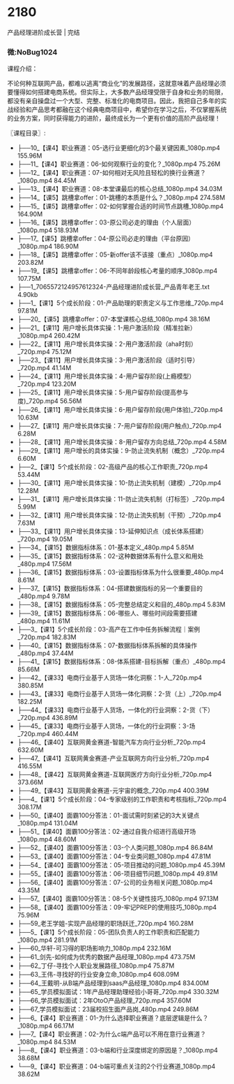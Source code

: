 # 2180
产品经理进阶成长营 | 完结
### 微:NoBug1024 


课程介绍：

不论何种互联网产品，都难以逃离“商业化”的发展路径，这就意味着产品经理必须要懂得如何搭建电商系统。但实际上，大多数产品经理受限于自身和业务的局限，都没有亲自操盘过一个大型、完整、标准化的电商项目。因此，我把自己多年的实战经验和产品思考都融在这个经典电商项目中，希望你在学习之后，不仅掌握系统的业务方案，同时获得能力的进阶，最终成长为一个更有价值的高阶产品经理！


〖课程目录〗:

- ├──10_【课4】职业赛道：05-选行业更细化的3个最关键因素_1080p.mp4  155.96M
- ├──11_【课4】职业赛道：06-如何观察行业的变化？_1080p.mp4  75.26M
- ├──12_【课4】职业赛道：07-如何相对无风险且轻松的换行业赛道？_1080p.mp4  84.45M
- ├──13_【课4】职业赛道：08-本堂课最后的核心总结_1080p.mp4  34.03M
- ├──14_【课5】跳槽拿offer：01-跳槽的本质是什么？_1080p.mp4  274.58M
- ├──15_【课5】跳槽拿offer：02-如何掌握合适的时间节点跳槽_1080p.mp4  164.90M
- ├──16_【课5】跳槽拿offer：03-原公司必走的理由（个人层面）_1080p.mp4  518.93M
- ├──17_【课5】跳槽拿offer：04-原公司必走的理由（平台原因）_1080p.mp4  186.90M
- ├──18_【课5】跳槽拿offer：05-新offer该不该接（重点）_1080p.mp4  203.82M
- ├──19_【课5】跳槽拿offer：06-不同年龄段核心考量的顺序_1080p.mp4  107.75M
- ├──1_7065572124957612324-产品经理进阶成长营_产品青年老王.txt  4.90kb
- ├──1_【课1】5个成长阶段：01-产品助理的职责定义与工作思维_720p.mp4  97.81M
- ├──20_【课5】跳槽拿offer：07-本堂课核心总结_1080p.mp4  38.16M
- ├──21_【课11】用户增长具体实操：1-用户激活阶段（精准拉新）_1080p.mp4  260.42M
- ├──22_【课11】用户增长具体实操：2-用户激活阶段（aha时刻）_720p.mp4  75.12M
- ├──23_【课11】用户增长具体实操：3-用户激活阶段（适时引导）_720p.mp4  41.14M
- ├──24_【课11】用户增长具体实操：4-用户留存阶段(上瘾模型）_720p.mp4  123.20M
- ├──25_【课11】用户增长具体实操：5-用户留存阶段(提高参与度)_720p.mp4  56.56M
- ├──26_【课11】用户增长具体实操：6-用户留存阶段(用户体验)_720p.mp4  10.63M
- ├──27_【课11】用户增长具体实操：7-用户留存阶段(用户触点)_720p.mp4  6.28M
- ├──28_【课11】用户增长具体实操：8-用户留存方向总结_720p.mp4  4.58M
- ├──29_【课11】用户增长的具体实操：9-防止流失机制（概念）_720p.mp4  6.60M
- ├──2_【课1】5个成长阶段：02-高级产品的核心工作职责_720p.mp4  53.44M
- ├──30_【课11】用户增长具体实操：10-防止流失机制（建模）_720p.mp4  12.28M
- ├──31_【课11】用户增长具体实操：11-防止流失机制（打标签）_720p.mp4  5.99M
- ├──32_【课11】用户增长具体实操：12-防止流失机制（干预）_720p.mp4  7.63M
- ├──33_【课11】用户增长具体实操：13-延伸知识点（成长体系搭建）_720p.mp4  19.05M
- ├──34_【课15】数据指标体系：01-基本定义_480p.mp4  5.85M
- ├──35_【课15】数据指标体系：02-这种数据体系有什么意义和用处_480p.mp4  17.56M
- ├──36_【课15】数据指标体系：03-设置指标体系为什么很重要_480p.mp4  8.61M
- ├──37_【课15】数据指标体系：04-搭建数据指标的另一个重要目的_480p.mp4  9.78M
- ├──38_【课15】数据指标体系：05-完整总结定义和目的_480p.mp4  5.83M
- ├──39_【课15】数据指标体系：06-哪些人、哪些时间段需要搭建_480p.mp4  11.61M
- ├──3_【课1】5个成长阶段：03-高产在工作中任务拆解流程｜案例_720p.mp4  182.83M
- ├──40_【课15】数据指标体系：07-数据指标体系拆解的具体操作_480p.mp4  37.44M
- ├──41_【课15】数据指标体系：08-体系搭建-目标拆解（重点）_480p.mp4  85.66M
- ├──42_【课33】电商行业基于人货场一体化洞察：1-人_720p.mp4  380.85M
- ├──43_【课33】电商行业基于人货场一体化洞察：2-货（上）_720p.mp4  182.25M
- ├──44_【课33】电商行业基于人货场，一体化的行业洞察：2-货（下）_720p.mp4  436.89M
- ├──45_【课33】电商行业基于人货场，一体化的行业洞察：3-场_720p.mp4  460.44M
- ├──46_【课40】互联网黄金赛道-智能汽车方向行业分析_720p.mp4  632.60M
- ├──47_【课41】互联网黄金赛道-产业互联网方向行业分析_720p.mp4  416.55M
- ├──48_【课42】互联网黄金赛道-互联网医疗方向行业分析_720p.mp4  373.66M
- ├──49_【课43】互联网黄金赛道-元宇宙的概念_720p.mp4  400.39M
- ├──4_【课1】5个成长阶段：04-专家级别的工作职责和考核指标_720p.mp4  308.17M
- ├──50_【课40】面霸100分答法：01-面试需时刻紧记的3大关键点_1080p.mp4  131.04M
- ├──51_【课40】面霸100分答法：02-通过自我介绍进行高级开场_1080p.mp4  48.60M
- ├──52_【课40】面霸100分答法：03-个人类问题_1080p.mp4  86.84M
- ├──53_【课40】面霸100分答法：04-专业类问题_1080p.mp4  47.81M
- ├──54_【课40】面霸100分答法：05-项目推动的问题_1080p.mp4  45.39M
- ├──55_【课40】面霸100分答法：06-项目细节问题_1080p.mp4  49.81M
- ├──56_【课40】面霸100分答法：07-公司的业务相关问题_1080p.mp4  43.35M
- ├──57_【课40】面霸100分答法：08-5个关键性技巧_1080p.mp4  97.13M
- ├──58_【课40】面霸100分答法：09-牢记PREP的使用技巧_1080p.mp4  75.96M
- ├──59_老王学姐-实现产品经理的职场跃迁_720p.mp4  160.28M
- ├──5_【课1】5个成长阶段：05-团队负责人的工作职责和匹配能力_1080p.mp4  281.91M
- ├──60_华轩-可习得的职场影响力_1080p.mp4  232.16M
- ├──61_剑先-如何成为优秀的数据产品经理_1080p.mp4  473.75M
- ├──62_丁仔-寻找个人职业发展路径_1080p.mp4  75.87M
- ├──63_王伟-寻找好的行业安身立命_1080p.mp4  608.09M
- ├──64_王戴明-从B端产品经理到saas产品经理_1080p.mp4  834.00M
- ├──65_学员模拟面试：1年产品经理助理经验小哥哥_720p.mp4  330.32M
- ├──66_学员模拟面试：2年OtoO产品经理_720p.mp4  357.60M
- ├──67_学员模拟面试：23届校招生面产品岗_480p.mp4  249.86M
- ├──6_【课4】职业赛道：01-为什么选择职业赛道？底层逻辑是什么？_1080p.mp4  66.17M
- ├──7_【课4】职业赛道：02-为什么c端产品可以不用在意行业赛道？_1080p.mp4  84.53M
- ├──8_【课4】职业赛道：03-b端和行业深度绑定的原因是？_1080p.mp4  38.68M
- └──9_【课4】职业赛道：04-b端可重点关注的2个行业赛道_1080p.mp4  38.62M
